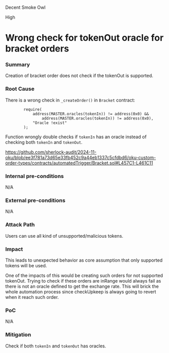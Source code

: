 Decent Smoke Owl

High

# Wrong check for tokenOut oracle for bracket orders

### Summary

Creation of bracket order does not check if the tokenOut is supported.
### Root Cause

There is a wrong check in `_createOrder()` in `Bracket` contract:

```solidity
        require(
            address(MASTER.oracles(tokenIn)) != address(0x0) &&
                address(MASTER.oracles(tokenIn)) != address(0x0),
            "Oracle !exist"
        );
```
Function wrongly double checks if `tokenIn` has an oracle instead of checking both `tokenIn` and `tokenOut`.

https://github.com/sherlock-audit/2024-11-oku/blob/ee3f781a73d65e33fb452c9a44eb1337c5cfdbd6/oku-custom-order-types/contracts/automatedTrigger/Bracket.sol#L457C1-L461C11
### Internal pre-conditions

N/A
### External pre-conditions

N/A
### Attack Path

Users can use all kind of unsupported/malicious tokens.
### Impact

This leads to unexpected behavior as core assumption that only supported tokens will be used.

One of the impacts of this would be creating such orders for not supported tokenOut. Trying to check if these orders are inRange would always fail as there is not an oracle defined to get the exchange rate. This will brick the whole automation process since checkUpkeep is always going to revert when it reach such order.

### PoC

N/A
### Mitigation

Check if both `tokenIn` and `tokenOut` has oracles.